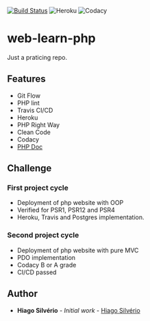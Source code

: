 [![Build Status](https://travis-ci.com/hiagosilverio/web-learn-php.svg?branch=master)](https://travis-ci.com/hiagosilverio/web-learn-php)
![Heroku](https://heroku-badge.herokuapp.com/?app=php-learn-website)
![Codacy](https://app.codacy.com/project/badge/Grade/174c2bd105084c9cbb802b7f61fbec59)
# web-learn-php
Just a praticing repo.

## Features
- Git Flow
- PHP lint
- Travis CI/CD
- Heroku
- PHP Right Way
- Clean Code
- Codacy 
- [PHP Doc](https://github.com/phpDocumentor/fig-standards/blob/master/proposed/phpdoc.md)

## Challenge
### First project cycle
- Deployment of php website with OOP
- Verified for PSR1, PSR12 and PSR4
- Heroku, Travis and Postgres implementation.
### Second project cycle 
- Deployment of php website with pure MVC
- PDO implementation
- Codacy B or A grade
- CI/CD passed


## Author

*   **Hiago Silvério** - *Initial work* - [Hiago Silvério](https://github.com/hiagosilverio)

